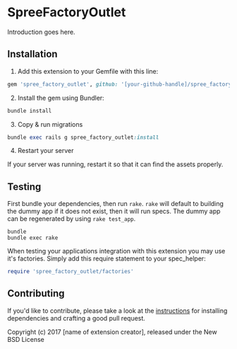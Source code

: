 SpreeFactoryOutlet
==================

Introduction goes here.

## Installation

1. Add this extension to your Gemfile with this line:
  ```ruby
  gem 'spree_factory_outlet', github: '[your-github-handle]/spree_factory_outlet'
  ```

2. Install the gem using Bundler:
  ```ruby
  bundle install
  ```

3. Copy & run migrations
  ```ruby
  bundle exec rails g spree_factory_outlet:install
  ```

4. Restart your server

  If your server was running, restart it so that it can find the assets properly.

## Testing

First bundle your dependencies, then run `rake`. `rake` will default to building the dummy app if it does not exist, then it will run specs. The dummy app can be regenerated by using `rake test_app`.

```shell
bundle
bundle exec rake
```

When testing your applications integration with this extension you may use it's factories.
Simply add this require statement to your spec_helper:

```ruby
require 'spree_factory_outlet/factories'
```


## Contributing

If you'd like to contribute, please take a look at the
[instructions](CONTRIBUTING.md) for installing dependencies and crafting a good
pull request.

Copyright (c) 2017 [name of extension creator], released under the New BSD License
